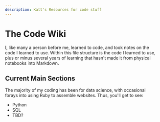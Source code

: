 ```yaml
---
description: Katt's Resources for code stuff
---
```


# The Code Wiki

I, like many a person before me, learned to code, and took notes on the code I learned to use.  Within this file structure is the code I learned to use, plus or minus several years of learning that hasn't made it from physical notebooks into Markdown.


## Current Main Sections

The majority of my coding has been for data science, with occasional forays into using Ruby to assemble websites.  Thus, you'll get to see:

* Python
* SQL
* TBD?

